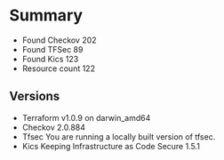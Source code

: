 # Summary

- Found Checkov 202
- Found TFSec 89
- Found Kics 123
- Resource count 122

## Versions

- Terraform v1.0.9
on darwin_amd64
- Checkov 2.0.884
- Tfsec You are running a locally built version of tfsec.
- Kics Keeping Infrastructure as Code Secure 1.5.1
